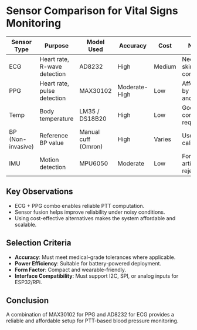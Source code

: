 # Sensor Comparison for Vital Signs Monitoring

| Sensor Type | Purpose | Model Used | Accuracy | Cost | Notes |
|-------------|---------|------------|----------|------|-------|
| ECG         | Heart rate, R-wave detection | AD8232 | High | Medium | Needs skin contact |
| PPG         | Heart rate, pulse detection | MAX30102 | Moderate-High | Low | Affected by motion and light |
| Temp        | Body temperature | LM35 / DS18B20 | High | Low | Good skin contact required |
| BP (Non-invasive) | Reference BP value | Manual cuff (Omron) | High | Varies | Used for calibration |
| IMU         | Motion detection | MPU6050 | Moderate | Low | For artifact rejection |

## Key Observations
- ECG + PPG combo enables reliable PTT computation.
- Sensor fusion helps improve reliability under noisy conditions.
- Using cost-effective alternatives makes the system affordable and scalable.

## Selection Criteria
- **Accuracy**: Must meet medical-grade tolerances where applicable.
- **Power Efficiency**: Suitable for battery-powered deployment.
- **Form Factor**: Compact and wearable-friendly.
- **Interface Compatibility**: Must support I2C, SPI, or analog inputs for ESP32/RPi.

## Conclusion
A combination of MAX30102 for PPG and AD8232 for ECG provides a reliable and affordable setup for PTT-based blood pressure monitoring.

